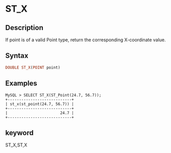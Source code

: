 ---
---

# ST_X

## Description

If point is of a valid Point type, return the corresponding X-coordinate value.

## Syntax

```Haskell
DOUBLE ST_X(POINT point)
```

## Examples

```Plain Text
MySQL > SELECT ST_X(ST_Point(24.7, 56.7));
+----------------------------+
| st_x(st_point(24.7, 56.7)) |
+----------------------------+
|                       24.7 |
+----------------------------+
```

## keyword

ST_X,ST,X
